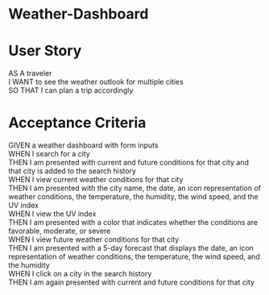 # Weather-Dashboard

# User Story
AS A traveler </br>
I WANT to see the weather outlook for multiple cities </br>
SO THAT I can plan a trip accordingly </br>

# Acceptance Criteria
GIVEN a weather dashboard with form inputs </br>
WHEN I search for a city </br>
THEN I am presented with current and future conditions for that city and that city is added to the search history </br>
WHEN I view current weather conditions for that city </br>
THEN I am presented with the city name, the date, an icon representation of weather conditions, the temperature, the humidity, the wind speed, and the UV index </br>
WHEN I view the UV index </br>
THEN I am presented with a color that indicates whether the conditions are favorable, moderate, or severe </br>
WHEN I view future weather conditions for that city </br>
THEN I am presented with a 5-day forecast that displays the date, an icon representation of weather conditions, the temperature, the wind speed, and the humidity </br>
WHEN I click on a city in the search history </br>
THEN I am again presented with current and future conditions for that city 
